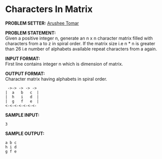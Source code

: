 # Characters In Matrix

<b>PROBLEM SETTER:</b> <a href="https://github.com/aruto-code">Arushee Tomar</a>

<b>PROBLEM STATEMENT:</b><br>
Given a positive integer n, generate an n x n character matrix filled with characters from a to z in spiral order.
If the matrix size i.e n * n is greater than 26 i.e number of alphabets available repeat characters from a again.

<b>INPUT FORMAT:</b><br>
First line contains integer n which is dimension of matrix.

<b>OUTPUT FORMAT:</b><br>
Character matrix having alphabets in spiral order.
```
 ->-> -> -> ->
|  a   b   c  |
|  h   i   d  |
|  g   f   e  |
<-<-<-<-<-<-<-
```

<b>SAMPLE INPUT:</b>
```
3
```

<b>SAMPLE OUTPUT:</b>
```
a b c
h i d
g f e
```
